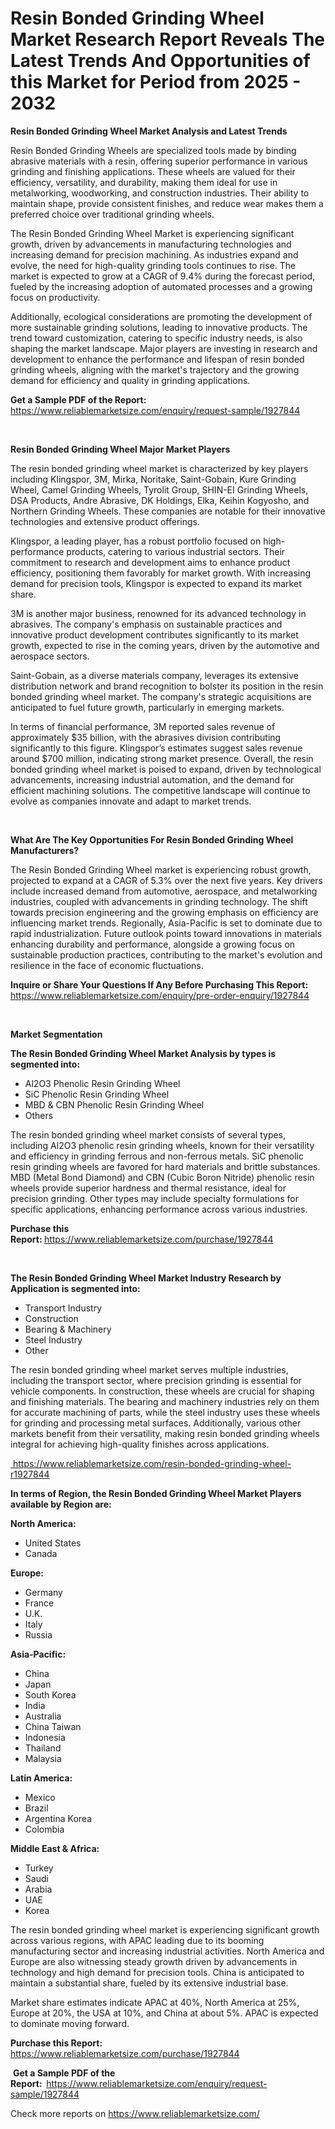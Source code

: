 <p><h1>Resin Bonded Grinding Wheel Market Research Report Reveals The Latest Trends And Opportunities of this Market for Period from 2025 - 2032</h1></p><p><strong>Resin Bonded Grinding Wheel Market Analysis and Latest Trends</strong></p>
<p><p>Resin Bonded Grinding Wheels are specialized tools made by binding abrasive materials with a resin, offering superior performance in various grinding and finishing applications. These wheels are valued for their efficiency, versatility, and durability, making them ideal for use in metalworking, woodworking, and construction industries. Their ability to maintain shape, provide consistent finishes, and reduce wear makes them a preferred choice over traditional grinding wheels.</p><p>The Resin Bonded Grinding Wheel Market is experiencing significant growth, driven by advancements in manufacturing technologies and increasing demand for precision machining. As industries expand and evolve, the need for high-quality grinding tools continues to rise. The market is expected to grow at a CAGR of 9.4% during the forecast period, fueled by the increasing adoption of automated processes and a growing focus on productivity.</p><p>Additionally, ecological considerations are promoting the development of more sustainable grinding solutions, leading to innovative products. The trend toward customization, catering to specific industry needs, is also shaping the market landscape. Major players are investing in research and development to enhance the performance and lifespan of resin bonded grinding wheels, aligning with the market's trajectory and the growing demand for efficiency and quality in grinding applications.</p></p>
<p><strong>Get a Sample PDF of the Report:&nbsp;</strong> <a href="https://www.reliablemarketsize.com/enquiry/request-sample/1927844?utm_campaign=1911&utm_medium=2&utm_source=Github&utm_content=ia&utm_term=21022025&utm_id=resin-bonded-grinding-wheel">https://www.reliablemarketsize.com/enquiry/request-sample/1927844</a></p>
<p>&nbsp;</p>
<p><strong>Resin Bonded Grinding Wheel Major Market Players</strong></p>
<p><p>The resin bonded grinding wheel market is characterized by key players including Klingspor, 3M, Mirka, Noritake, Saint-Gobain, Kure Grinding Wheel, Camel Grinding Wheels, Tyrolit Group, SHIN-EI Grinding Wheels, DSA Products, Andre Abrasive, DK Holdings, Elka, Keihin Kogyosho, and Northern Grinding Wheels. These companies are notable for their innovative technologies and extensive product offerings.</p><p>Klingspor, a leading player, has a robust portfolio focused on high-performance products, catering to various industrial sectors. Their commitment to research and development aims to enhance product efficiency, positioning them favorably for market growth. With increasing demand for precision tools, Klingspor is expected to expand its market share.</p><p>3M is another major business, renowned for its advanced technology in abrasives. The company's emphasis on sustainable practices and innovative product development contributes significantly to its market growth, expected to rise in the coming years, driven by the automotive and aerospace sectors.</p><p>Saint-Gobain, as a diverse materials company, leverages its extensive distribution network and brand recognition to bolster its position in the resin bonded grinding wheel market. The company's strategic acquisitions are anticipated to fuel future growth, particularly in emerging markets.</p><p>In terms of financial performance, 3M reported sales revenue of approximately $35 billion, with the abrasives division contributing significantly to this figure. Klingspor’s estimates suggest sales revenue around $700 million, indicating strong market presence. Overall, the resin bonded grinding wheel market is poised to expand, driven by technological advancements, increasing industrial automation, and the demand for efficient machining solutions. The competitive landscape will continue to evolve as companies innovate and adapt to market trends.</p></p>
<p>&nbsp;</p>
<p><strong>What Are The Key Opportunities For Resin Bonded Grinding Wheel Manufacturers?</strong></p>
<p><p>The Resin Bonded Grinding Wheel market is experiencing robust growth, projected to expand at a CAGR of 5.3% over the next five years. Key drivers include increased demand from automotive, aerospace, and metalworking industries, coupled with advancements in grinding technology. The shift towards precision engineering and the growing emphasis on efficiency are influencing market trends. Regionally, Asia-Pacific is set to dominate due to rapid industrialization. Future outlook points toward innovations in materials enhancing durability and performance, alongside a growing focus on sustainable production practices, contributing to the market's evolution and resilience in the face of economic fluctuations.</p></p>
<p><strong>Inquire or Share Your Questions If Any Before Purchasing This Report:</strong> <a href="https://www.reliablemarketsize.com/enquiry/pre-order-enquiry/1927844?utm_campaign=1911&utm_medium=2&utm_source=Github&utm_content=ia&utm_term=21022025&utm_id=resin-bonded-grinding-wheel">https://www.reliablemarketsize.com/enquiry/pre-order-enquiry/1927844</a></p>
<p>&nbsp;</p>
<p><strong>Market Segmentation</strong></p>
<p><strong>The Resin Bonded Grinding Wheel Market Analysis by types is segmented into:</strong></p>
<p><ul><li>Al2O3 Phenolic Resin Grinding Wheel</li><li>SiC Phenolic Resin Grinding Wheel</li><li>MBD & CBN Phenolic Resin Grinding Wheel</li><li>Others</li></ul></p>
<p><p>The resin bonded grinding wheel market consists of several types, including Al2O3 phenolic resin grinding wheels, known for their versatility and efficiency in grinding ferrous and non-ferrous metals. SiC phenolic resin grinding wheels are favored for hard materials and brittle substances. MBD (Metal Bond Diamond) and CBN (Cubic Boron Nitride) phenolic resin wheels provide superior hardness and thermal resistance, ideal for precision grinding. Other types may include specialty formulations for specific applications, enhancing performance across various industries.</p></p>
<p><strong>Purchase this Report:&nbsp;</strong><a href="https://www.reliablemarketsize.com/purchase/1927844?utm_campaign=1911&utm_medium=2&utm_source=Github&utm_content=ia&utm_term=21022025&utm_id=resin-bonded-grinding-wheel">https://www.reliablemarketsize.com/purchase/1927844</a></p>
<p>&nbsp;</p>
<p><strong>The Resin Bonded Grinding Wheel Market Industry Research by Application is segmented into:</strong></p>
<p><ul><li>Transport Industry</li><li>Construction</li><li>Bearing & Machinery</li><li>Steel Industry</li><li>Other</li></ul></p>
<p><p>The resin bonded grinding wheel market serves multiple industries, including the transport sector, where precision grinding is essential for vehicle components. In construction, these wheels are crucial for shaping and finishing materials. The bearing and machinery industries rely on them for accurate machining of parts, while the steel industry uses these wheels for grinding and processing metal surfaces. Additionally, various other markets benefit from their versatility, making resin bonded grinding wheels integral for achieving high-quality finishes across applications.</p></p>
<p><a href="https://www.reliablemarketsize.com/resin-bonded-grinding-wheel-r1927844?utm_campaign=1911&utm_medium=2&utm_source=Github&utm_content=ia&utm_term=21022025&utm_id=resin-bonded-grinding-wheel">&nbsp;https://www.reliablemarketsize.com/resin-bonded-grinding-wheel-r1927844</a></p>
<p><strong>In terms of Region, the Resin Bonded Grinding Wheel Market Players available by Region are:</strong></p>
<p>
    <p> <strong> North America: </strong>
        <ul>
            <li>United States</li>
            <li>Canada</li>
        </ul>
        </p> 
    <p> <strong> Europe: </strong>
        <ul>
            <li>Germany</li>
            <li>France</li>
            <li>U.K.</li>
            <li>Italy</li>
            <li>Russia</li>
        </ul>
        </p> 
    <p> <strong> Asia-Pacific: </strong>
        <ul>
            <li>China</li>
            <li>Japan</li>
            <li>South Korea</li>
            <li>India</li>
            <li>Australia</li>
            <li>China Taiwan</li>
            <li>Indonesia</li>
            <li>Thailand</li>
            <li>Malaysia</li>
        </ul>
        </p> 
    <p> <strong> Latin America: </strong>
        <ul>
            <li>Mexico</li>
            <li>Brazil</li>
            <li>Argentina Korea</li>
            <li>Colombia</li>
        </ul>
        </p> 
    <p> <strong> Middle East & Africa: </strong>
        <ul>
            <li>Turkey</li>
            <li>Saudi</li>
            <li>Arabia</li>
            <li>UAE</li>
            <li>Korea</li>
        </ul>
    </p>
    </p>
<p><p>The resin bonded grinding wheel market is experiencing significant growth across various regions, with APAC leading due to its booming manufacturing sector and increasing industrial activities. North America and Europe are also witnessing steady growth driven by advancements in technology and high demand for precision tools. China is anticipated to maintain a substantial share, fueled by its extensive industrial base. </p><p>Market share estimates indicate APAC at 40%, North America at 25%, Europe at 20%, the USA at 10%, and China at about 5%. APAC is expected to dominate moving forward.</p></p>
<p><strong>Purchase this Report: </strong><a href="https://www.reliablemarketsize.com/purchase/1927844?utm_campaign=1911&utm_medium=2&utm_source=Github&utm_content=ia&utm_term=21022025&utm_id=resin-bonded-grinding-wheel">https://www.reliablemarketsize.com/purchase/1927844</a></p>
<p>&nbsp;<strong>Get a Sample PDF of the Report:&nbsp;&nbsp;</strong><a href="https://www.reliablemarketsize.com/enquiry/request-sample/1927844?utm_campaign=1911&utm_medium=2&utm_source=Github&utm_content=ia&utm_term=21022025&utm_id=resin-bonded-grinding-wheel">https://www.reliablemarketsize.com/enquiry/request-sample/1927844</a></p>
<p><strong></strong></p>
<p>Check more reports on <a href="https://www.reliablemarketsize.com/?utm_campaign=1911&utm_medium=2&utm_source=Github&utm_content=ia&utm_term=21022025&utm_id=resin-bonded-grinding-wheel">https://www.reliablemarketsize.com/</a></p>